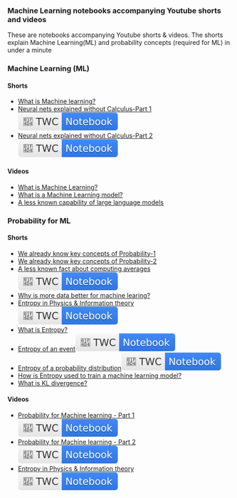 ### Machine Learning notebooks accompanying Youtube shorts and videos

These are notebooks accompanying Youtube shorts & videos. The shorts explain Machine Learning(ML) and probability concepts (required for ML) in under a minute

### Machine Learning (ML)




#### Shorts
- [What is Machine learning?](https://youtube.com/shorts/qvmrsomzv54?feature=share)
- [Neural nets explained without Calculus-Part 1](https://youtube.com/shorts/7Fbah_9Xni0?feature=share) [![Notebooks](https://raw.githubusercontent.com/taskswithcode/image_assets/main/.github/images/TWCNotebook.svg)](https://colab.research.google.com/github/taskswithcode/probability_for_ml_notebooks/blob/main/MLToyModel_arith.ipynb)
- [Neural nets explained without Calculus-Part 2](https://youtube.com/shorts/jbaXWmERhNs?feature=share)[![Notebooks](https://raw.githubusercontent.com/taskswithcode/image_assets/main/.github/images/TWCNotebook.svg)](https://colab.research.google.com/github/taskswithcode/probability_for_ml_notebooks/blob/main/MLToyModel_arith.ipynb)

#### Videos
- [What is Machine Learning?](https://youtu.be/FHU6n7JFBgA)
- [What is a Machine Learning model?](https://youtu.be/eDw1RzTLvMg)
- [A less known capability of large language models](https://youtu.be/PafzaoeanBs)
  



### Probability for ML

#### Shorts
- [We already know key concepts of Probability-1](https://youtube.com/shorts/-njxgtsUUHM?feature=share)
- [We already know key concepts of Probability-2](https://youtube.com/shorts/P5RYIaLBvxg?feature=share)
- [A less known fact about computing averages](https://youtube.com/shorts/EQgqIqY3fPk?feature=share)[![Notebooks](https://raw.githubusercontent.com/taskswithcode/image_assets/main/.github/images/TWCNotebook.svg)](https://colab.research.google.com/github/taskswithcode/probability_for_ml_notebooks/blob/main/ProbForML_1.ipynb)
- [Why is more data better for machine learing?](https://youtube.com/shorts/gYtRtTPfne0?feature=share)
- [Entropy in Physics & Information theory](https://www.youtube.com/shorts/F9YkjKoT2lw)[![Notebooks](https://raw.githubusercontent.com/taskswithcode/image_assets/main/.github/images/TWCNotebook.svg)](https://colab.research.google.com/github/taskswithcode/probability_for_ml_notebooks/blob/main/EntropyInPhysicsAndInformationTheory.ipynb)
- [What is Entropy?](https://youtube.com/shorts/WeX7omQomh0?feature=share)
- [Entropy of an event](https://youtube.com/shorts/_NYONpUzg5A?feature=share)[![Notebooks](https://raw.githubusercontent.com/taskswithcode/image_assets/main/.github/images/TWCNotebook.svg)](https://colab.research.google.com/github/taskswithcode/probability_for_ml_notebooks/blob/main/ProbForML_2.ipynb)
- [Entropy of a probability distribution](https://youtube.com/shorts/ym1tI2GdmrU?feature=share)[![Notebooks](https://raw.githubusercontent.com/taskswithcode/image_assets/main/.github/images/TWCNotebook.svg)](https://colab.research.google.com/github/taskswithcode/probability_for_ml_notebooks/blob/main/ProbForML_2.ipynb)
- [How is Entropy used to train a machine learning model?](https://youtube.com/shorts/US48l0djiB4?feature=share)
- [What is KL divergence?](https://youtube.com/shorts/Y6D02Y6duWY?feature=share)
  

#### Videos
- [Probability for Machine learning - Part 1](https://youtu.be/6SrH0OQca7Y) [![Notebooks](https://raw.githubusercontent.com/taskswithcode/image_assets/main/.github/images/TWCNotebook.svg)](https://colab.research.google.com/github/taskswithcode/probability_for_ml_notebooks/blob/main/ProbForML_1.ipynb)
- [Probability for Machine learning - Part 2](https://youtu.be/LOh5-LTdosU)[![Notebooks](https://raw.githubusercontent.com/taskswithcode/image_assets/main/.github/images/TWCNotebook.svg)](https://colab.research.google.com/github/taskswithcode/probability_for_ml_notebooks/blob/main/ProbForML_2.ipynb)
- [Entropy in Physics & Information theory](https://youtu.be/mSjudg5oYwg) [![Notebooks](https://raw.githubusercontent.com/taskswithcode/image_assets/main/.github/images/TWCNotebook.svg)](https://colab.research.google.com/github/taskswithcode/probability_for_ml_notebooks/blob/main/EntropyInPhysicsAndInformationTheory.ipynb)



